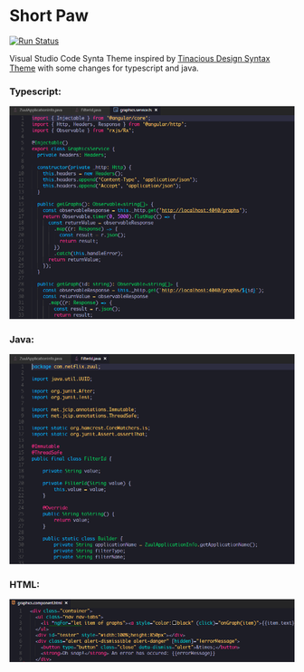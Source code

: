 # Short Paw

[![Run Status](https://api.shippable.com/projects/58c3c886ba295305001b467e/badge?branch=master)](https://app.shippable.com/projects/58c3c886ba295305001b467e)


Visual Studio Code Synta Theme inspired by [Tinacious Design Syntax Theme](https://github.com/tinacious/vscode-tinacious-design-syntax) with some changes for typescript and java.

### Typescript:

![typescript](images/image_ts_cropped.png)

### Java:
![java](images/image_java_cropped.png)

### HTML:
![java](images/image_html_cropped.png)


